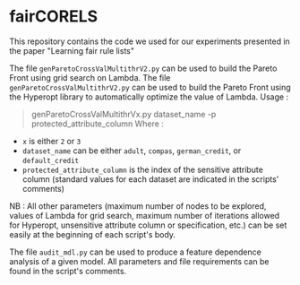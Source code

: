 # fairCORELS
This repository contains the code we used for our experiments presented in the paper "Learning fair rule lists"

The file `genParetoCrossValMultithrV2.py` can be used to build the Pareto Front using grid search on Lambda.
The file `genParetoCrossValMultithrV2.py` can be used to build the Pareto Front using the Hyperopt library to automatically optimize the value of Lambda.
Usage :
> genParetoCrossValMultithrVx.py dataset_name -p protected_attribute_column
Where :
* `x` is either `2` or `3`
* `dataset_name` can be either `adult`, `compas`, `german_credit`, or `default_credit`
* `protected_attribute_column` is the index of the sensitive attribute column (standard values for each dataset are indicated in the scripts' comments)

NB : All other parameters (maximum number of nodes to be explored, values of Lambda for grid search, maximum number of iterations allowed for Hyperopt, unsensitive attribute column or specification, etc.) can be set easily at the beginning of each script's body.

The file `audit_mdl.py` can be used to produce a feature dependence analysis of a given model.
All parameters and file requirements can be found in the script's comments.
